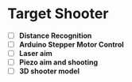 # Target Shooter 

- [ ] **Distance Recognition**
- [ ] **Arduino Stepper Motor Control**
- [ ] **Laser aim**
- [ ] **Piezo aim and shooting**
- [ ] **3D shooter model**
